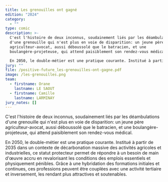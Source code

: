 ```yaml
---
title: Les grenouilles ont gagné
edition: "2024"
category:
  - ""
type: comic
description: >-
  C'est l'histoire de deux inconnus, soudainement liés par les déambulations
  d'une grenouille qui n'est plus en voie de disparition: un jeune père
  agriculteur-avocat, aussi déboussolé que le batracien, et une
  boulangère-projeteuse, qui attend paisiblement son rendez-vous médical.

  En 2050, le double-métier est une pratique courante. Institué à partir de 2035 dans un contexte de décarbonation massive des activités agricoles et industrielles, ce statut protecteur permet de répondre à un besoin de main d'œuvre accru en revalorisant les conditions des emplois essentiels et physiquement pénibles. Grâce à une hybridation des formations initiales et continues, ces professions peuvent être couplées avec une activité tertiaire et inversement, les rendant plus attractives et soutenables.
jury: ""
file: /positive-future_les-grenouilles-ont-gagne.pdf
image: /les-grenouilles.png
team:
  - firstname: Orane
    lastname: LE SAOUT
  - firstname: Camille
    lastname: LARMINAY
jury_notes: []
---
```

C'est l'histoire de deux inconnus, soudainement liés par les déambulations d'une grenouille qui n'est plus en voie de disparition: un jeune père agriculteur-avocat, aussi déboussolé que le batracien, et une boulangère-projeteuse, qui attend paisiblement son rendez-vous médical.

En 2050, le double-métier est une pratique courante. Institué à partir de 2035 dans un contexte de décarbonation massive des activités agricoles et industrielles, ce statut protecteur permet de répondre à un besoin de main d'œuvre accru en revalorisant les conditions des emplois essentiels et physiquement pénibles. Grâce à une hybridation des formations initiales et continues, ces professions peuvent être couplées avec une activité tertiaire et inversement, les rendant plus attractives et soutenables.
